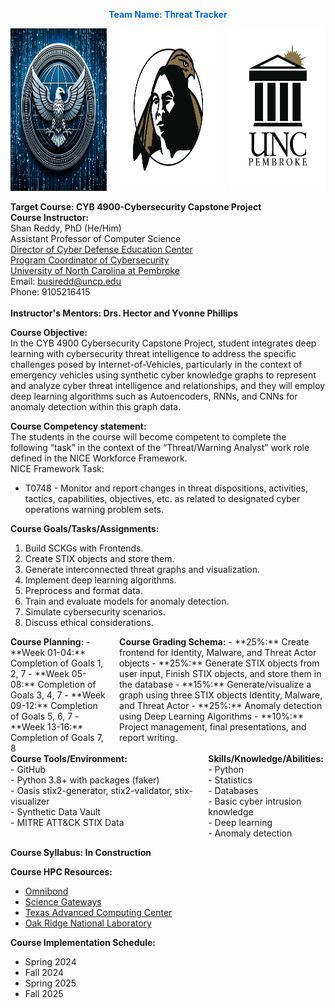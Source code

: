 <font color="#0366d6"><strong> <center> Team Name: Threat Tracker </center></strong></font>
 
<div class="columns">
  <div class="column">
    <img src="Hero.png" width="260" height="260" alt="Hero Logo">
  </div>
 <div class="column">
    <img src="BravesLogo.png" width="260" height="260" alt="Hero Logo">
  </div>
 <div class="column">
    <img src="UNCPLogo.png" width="260" height="260" alt="Hero Logo">
  </div>
</div>

<strong>Target Course: CYB 4900-Cybersecurity Capstone Project</strong><br><be>
<strong>Course Instructor:</strong><br>
    Shan Reddy, PhD (He/Him)<br>
    Assistant Professor of Computer Science<br>
    <a href="https://www.uncp.edu/departments/mathematics-and-computer-science/uncp-cyber-defense-education-center">Director of Cyber Defense Education Center</a><br>
    <a href="https://www.uncp.edu/departments/mathematics-and-computer-science/computer-science/cybersecurity">Program Coordinator of Cybersecurity</a><br>
    <a href="https://www.uncp.edu/">University of North Carolina at Pembroke</a><br>
    Email: busiredd@uncp.edu<br>
    Phone: 9105216415<br><br>
    <strong>Instructor's Mentors: Drs. Hector and Yvonne Phillips </strong>

<strong>Course Objective:</strong><br> 
In the CYB 4900 Cybersecurity Capstone Project, student integrates deep learning with cybersecurity threat intelligence to address the specific challenges posed by Internet-of-Vehicles, particularly in the context of emergency vehicles using synthetic cyber knowledge graphs to represent and analyze cyber threat intelligence and relationships, and they will employ deep learning algorithms such as Autoencoders, RNNs, and CNNs for anomaly detection within this graph data. <br>

<strong>Course Competency statement:</strong><br>
The students in the course will become competent to complete the following “task” in the context of the “Threat/Warning Analyst” work role defined in the NICE Workforce
Framework.<br>
NICE Framework Task:<br>
- T0748 - Monitor and report changes in threat dispositions, activities, tactics, capabilities, objectives, etc. as related to designated cyber operations warning problem sets.

<strong>Course Goals/Tasks/Assignments:</strong><br>
1. Build SCKGs with Frontends.
2. Create STIX objects and store them.
3. Generate interconnected threat graphs and visualization.
4. Implement deep learning algorithms.
5. Preprocess and format data.
6. Train and evaluate models for anomaly detection.
7. Simulate cybersecurity scenarios.
8. Discuss ethical considerations.

<div class="columns">

  <div class="column">
      <strong>Course Planning:</strong>
      - **Week 01-04:** Completion of Goals 1, 2, 7
      - **Week 05-08:** Completion of Goals 3, 4, 7
      - **Week 09-12:** Completion of Goals 5, 6, 7
      - **Week 13-16:** Completion of Goals 7, 8
  </div>
  
  <div class="column">
      <strong>Course Grading Schema:</strong>
  - **25%:** Create frontend for Identity, Malware, and Threat Actor objects
  - **25%:** Generate STIX objects from user input, Finish STIX objects, and store them in the database
  - **15%:** Generate/visualize a graph using three STIX objects Identity, Malware, and Threat Actor
  - **25%:** Anomaly detection using Deep Learning Algorithms
  - **10%:** Project management, final presentations, and report writing.
  </div>
</div>

<div class="columns">
  <div class="column">
    <strong>Course Tools/Environment:</strong><br>
    - GitHub<br>
    - Python 3.8+ with packages (faker)<br>
    - Oasis stix2-generator, stix2-validator, stix-visualizer<br>
    - Synthetic Data Vault<br>
    - MITRE ATT&CK STIX Data
  </div>
  <div class="column">
    <strong>Skills/Knowledge/Abilities:</strong><br>
    - Python<br>
    - Statistics<br>
    - Databases<br>
    - Basic cyber intrusion knowledge<br>
    - Deep learning<br>
    - Anomaly detection
  </div>
</div>

<strong>Course Syllabus: In Construction </strong><br>

<strong>Course HPC Resources:</strong><br>
- <a href="http://www.omnibond.com">Omnibond</a><br>
- <a href="https://sciencegateways.org">Science Gateways</a><be>
- <a href="https://www.tacc.utexas.edu/">Texas Advanced Computing Center</a><br>
- <a href="https://www.ornl.gov">Oak Ridge National Laboratory</a><be>

<strong>Course Implementation Schedule:</strong><br>
- Spring 2024
- Fall 2024
- Spring 2025
- Fall 2025
